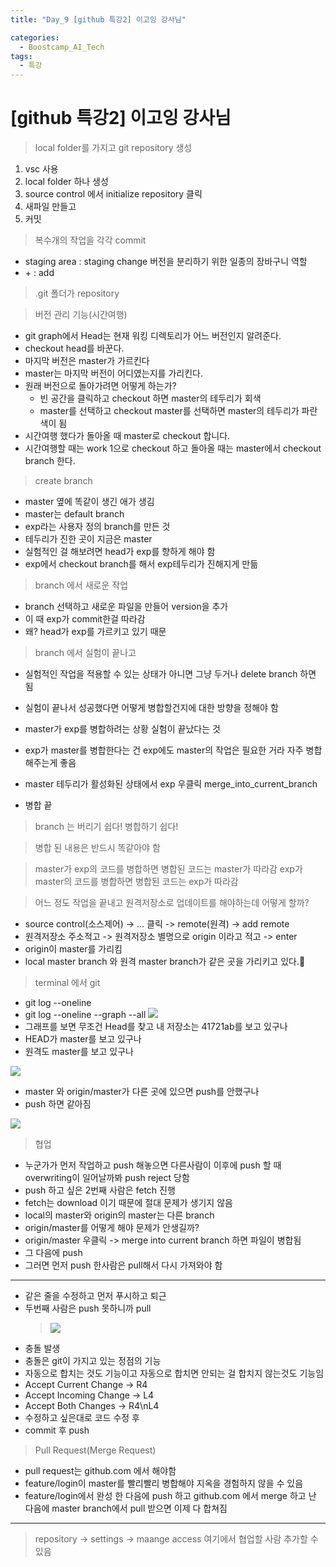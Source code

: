 ```yaml
---
title: "Day_9 [github 특강2] 이고잉 강사님"

categories:
  - Boostcamp_AI_Tech
tags:
  - 특강
---
```


# [github 특강2] 이고잉 강사님

> local folder를 가지고 git repository 생성

1. vsc 사용
2. local folder 하나 생성
3. source control 에서 initialize repository 클릭
4. 새파일 만들고
5. 커밋

> 복수개의 작업을 각각 commit

- staging area : staging change 버전을 분리하기 위한 일종의 장바구니 역할
- \+ : add

> .git 폴더가 repository

> 버전 관리 기능(시간여행)

- git graph에서 Head는 현재 워킹 디렉토리가 어느 버전인지 알려준다.
- checkout head를 바꾼다.
- 마지막 버전은 master가 가르킨다
- master는 마지막 버전이 어디였는지를 가리킨다.
- 원래 버전으로 돌아가려면 어떻게 하는가?
  - 빈 공간을 클릭하고 checkout 하면 master의 테두리가 회색
  - master를 선택하고 checkout master를 선택하면 master의 테두리가 파란색이 됨
- 시간여행 했다가 돌아올 때 master로 checkout 합니다.
- 시간여행할 때는 work 1으로 checkout 하고 돌아올 때는 master에서 checkout branch 한다.

> create branch

- master 옆에 똑같이 생긴 애가 생김
- master는 default branch
- exp라는 사용자 정의 branch를 만든 것
- 테두리가 진한 곳이 지금은 master
- 실험적인 걸 해보려면 head가 exp를 향하게 해야 함
- exp에서 checkout branch를 해서 exp테두리가 진해지게 만듦

> branch 에서 새로운 작업

- branch 선택하고 새로운 파일을 만들어 version을 추가
- 이 때 exp가 commit한걸 따라감
- 왜? head가 exp를 가르키고 있기 때문

> branch 에서 실험이 끝나고

- 실험적인 작업을 적용할 수 있는 상태가 아니면 그냥 두거나 delete branch 하면 됨

- 실험이 끝나서 성공했다면 어떻게 병합할건지에 대한 방향을 정해야 함
- master가 exp를 병합하려는 상황 실험이 끝났다는 것
- exp가 master를 병합한다는 건 exp에도 master의 작업은 필요한 거라 자주 병합해주는게 좋음
- master 테두리가 활성화된 상태에서 exp 우클릭 merge_into_current_branch 
- 병합 끝

> branch 는 버리기 쉽다! 병합하기 쉽다!

> 병합 된 내용은 반드시 똑같아야 함

> master가 exp의 코드를 병합하면 병합된 코드는 master가 따라감
> exp가 master의 코드를 병합하면 병합된 코드는 exp가 따라감

> 어느 정도 작업을 끝내고 원격저장소로 업데이트를 해야하는데 어떻게 할까?

- source control(소스제어) -> ... 클릭 -> remote(원격) -> add remote
- 원격저장소 주소적고 -> 원격저장소 별명으로 origin 이라고 적고 -> enter
- origin이 master를 가리킴
- local master branch 와 원격 master branch가 같은 곳을 가리키고 있다.

> terminal 에서 git

- git log --oneline
- git log --oneline --graph --all
    ![]({{site.url}}/assets/images/2021-08-12-14-11-08.png)
- 그래프를 보면 무조건 Head를 찾고 내 저장소는 41721ab를 보고 있구나
- HEAD가 master를 보고 있구나
- 원격도 master를 보고 있구나

![]({{site.url}}/assets/images/2021-08-12-14-12-07.png)

- master 와 origin/master가 다른 곳에 있으면 push를 안했구나
- push 하면 같아짐

![]({{site.url}}/assets/images/2021-08-12-14-12-49.png)

> 협업

- 누군가가 먼저 작업하고 push 해놓으면 다른사람이 이후에 push 할 때 overwriting이 일어날까봐 push reject 당함
- push 하고 싶은 2번째 사람은 fetch 진행 
- fetch는 download 이기 때문에 절대 문제가 생기지 않음
- local의 master와 origin의 master는 다른 branch
- origin/master를 어떻게 해야 문제가 안생길까?
- origin/master 우클릭 -> merge into current branch 하면 파일이 병합됨
- 그 다음에 push
- 그러면 먼저 push 한사람은 pull해서 다시 가져와야 함

---
- 같은 줄을 수정하고 먼저 푸시하고 퇴근
- 두번째 사람은 push 못하니까 pull
    > ![]({{site.url}}/assets/images/2021-08-12-14-41-15.png)
- 충돌 발생
- 충돌은 git이 가지고 있는 정점의 기능
- 자동으로 합치는 것도 기능이고 자동으로 합치면 안되는 걸 합치지 않는것도 기능임
- Accept Current Change -> R4
- Accept Incoming Change -> L4
- Accept Both Changes -> R4\nL4
- 수정하고 싶은대로 코드 수정 후
- commit 후 push

> Pull Request(Merge Request)

- pull request는 github.com 에서 해야함
- feature/login이 master를 빨리빨리 병합해야 지옥을 경험하지 않을 수 있음
- feature/login에서 완성 한 다음에 push 하고 github.com 에서 merge 하고 난 다음에 master branch에서 pull 받으면 이제 다 합쳐짐

---
> repository -> settings -> maange access 여기에서 협업할 사람 추가할 수 있음